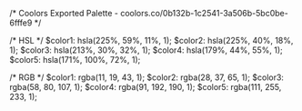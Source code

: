 /* Coolors Exported Palette - coolors.co/0b132b-1c2541-3a506b-5bc0be-6fffe9 */

/* HSL */
$color1: hsla(225%, 59%, 11%, 1);
$color2: hsla(225%, 40%, 18%, 1);
$color3: hsla(213%, 30%, 32%, 1);
$color4: hsla(179%, 44%, 55%, 1);
$color5: hsla(171%, 100%, 72%, 1);

/* RGB */
$color1: rgba(11, 19, 43, 1);
$color2: rgba(28, 37, 65, 1);
$color3: rgba(58, 80, 107, 1);
$color4: rgba(91, 192, 190, 1);
$color5: rgba(111, 255, 233, 1);
